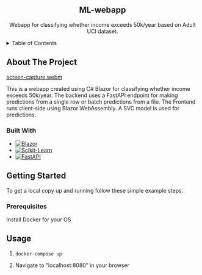 <h2 align="center">ML-webapp</h2>

  <p align="center">
    Webapp for classifying whether income exceeds 50k/year based on Adult UCI dataset.
    <br />
  </p>
</div>



<!-- TABLE OF CONTENTS -->
<details>
  <summary>Table of Contents</summary>
  <ol>
    <li>
      <a href="#about-the-project">About The Project</a>
      <ul>
        <li><a href="#built-with">Built With</a></li>
      </ul>
    </li>
    <li>
      <a href="#getting-started">Getting Started</a>
      <ul>
        <li><a href="#prerequisites">Prerequisites</a></li>
        <li><a href="#installation">Installation</a></li>
      </ul>
    </li>
    <li><a href="#usage">Usage</a></li>
  </ol>
</details>

<!-- ABOUT THE PROJECT -->
## About The Project

[screen-capture.webm](https://user-images.githubusercontent.com/25290130/185510132-fcdc7035-d491-4888-a16f-583980b98f5c.webm)

This is a webapp created using C# Blazor for classifying whether income exceeds 50k/year. The backend uses a FastAPI endpoint for making predictions from a single row or batch predictions from a file. The Frontend runs client-side using Blazor WebAssembly. A SVC model is used for predictions.

### Built With

* [![Blazor][Blazor.net]][Blazor-url]
* [![Scikit-Learn][Scikit-learn.org]][Scikit-learn-url]
* [![FastAPI][FastAPI.com]][FastAPI-url]


<!-- GETTING STARTED -->
## Getting Started

To get a local copy up and running follow these simple example steps.

### Prerequisites

Install Docker for your OS

<!-- USAGE EXAMPLES -->
## Usage

1. ```docker-compose up ```

3. Navigate to "localhost:8080" in your browser


[Blazor-url]: https://dotnet.microsoft.com/en-us/apps/aspnet/web-apps/blazor
[Blazor.net]: https://img.shields.io/badge/Blazor-0769AD?style=for-the-badge&logo=blazor&logoColor=512BD4
[Scikit-learn.org]: https://img.shields.io/badge/ScikitLearn-0769AD?style=for-the-badge&logo=scikit-learn&logoColor=F7931E
[Scikit-learn-url]: https://scikit-learn.org/stable/
[FastAPI.com]: https://img.shields.io/badge/FastAPI-0769AD?style=for-the-badge&logo=fastapi&logoColor=009688
[FastAPI-url]: https://fastapi.tiangolo.com/


